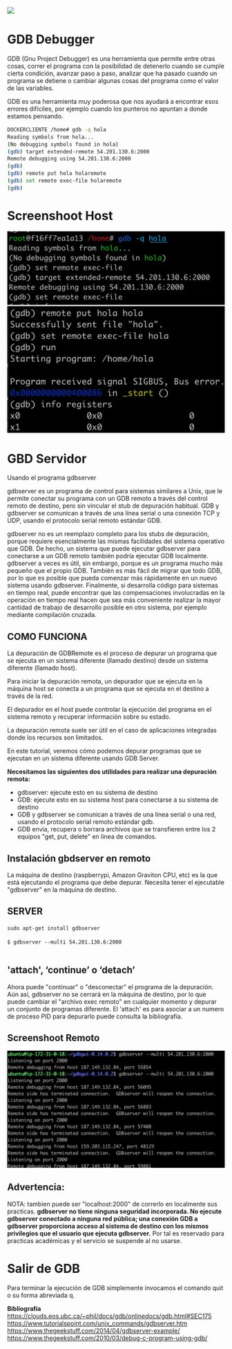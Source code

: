 ![](https://static.thegeekstuff.com/wp-content/uploads/2010/02/gdb-logo.jpg)

# GDB Debugger

GDB (Gnu Project Debugger) es una herramienta que permite entre otras cosas, correr el programa con la posibilidad de detenerlo cuando se cumple cierta condición, avanzar paso a paso, analizar que ha pasado cuando un programa se detiene o cambiar algunas cosas del programa como el valor de las variables.

GDB es una herramienta muy poderosa que nos ayudará a encontrar esos errores difíciles, por ejemplo cuando los punteros no apuntan a donde estamos pensando. 



````bash
DOCKERCLIENTE /home# gdb -q hola
Reading symbols from hola...
(No debugging symbols found in hola)
(gdb) target extended-remote 54.201.130.6:2000
Remote debugging using 54.201.130.6:2000
(gdb) 
(gdb) remote put hola holaremote
(gdb) set remote exec-file holaremote
(gdb) 
````

# Screenshoot Host
![](image/gdb1.png)
![](image/gdb2.png)





# GBD Servidor


Usando el programa gdbserver

gdbserver es un programa de control para sistemas similares a Unix, que le permite conectar su programa con un GDB remoto a través del control remoto de destino, pero sin vincular el stub de depuración habitual. GDB y gdbserver se comunican a través de una línea serial o una conexión TCP y UDP, usando el protocolo serial remoto estándar GDB.

gdbserver no es un reemplazo completo para los stubs de depuración, porque requiere esencialmente las mismas facilidades del sistema operativo que GDB. De hecho, un sistema que puede ejecutar gdbserver para conectarse a un GDB remoto también podría ejecutar GDB localmente. gdbserver a veces es útil, sin embargo, porque es un programa mucho más pequeño que el propio GDB. También es más fácil de migrar que todo GDB, por lo que es posible que pueda comenzar más rápidamente en un nuevo sistema usando gdbserver. Finalmente, si desarrolla código para sistemas en tiempo real, puede encontrar que las compensaciones involucradas en la operación en tiempo real hacen que sea más conveniente realizar la mayor cantidad de trabajo de desarrollo posible en otro sistema, por ejemplo mediante compilación cruzada. 

## COMO FUNCIONA

La depuración de GDBRemote es el proceso de depurar un programa que se ejecuta en un sistema diferente (llamado destino) desde un sistema diferente (llamado host).

Para iniciar la depuración remota, un depurador que se ejecuta en la máquina host se conecta a un programa que se ejecuta en el destino a través de la red.

El depurador en el host puede controlar la ejecución del programa en el sistema remoto y recuperar información sobre su estado.

La depuración remota suele ser útil en el caso de aplicaciones integradas donde los recursos son limitados.

En este tutorial, veremos cómo podemos depurar programas que se ejecutan en un sistema diferente usando GDB Server.

__Necesitamos las siguientes dos utilidades para realizar una depuración remota:__

- gdbserver: ejecute esto en su sistema de destino
- GDB: ejecute esto en su sistema host para conectarse a su sistema de destino
- GDB y gdbserver se comunican a través de una línea serial o una red, usando el protocolo serial remoto estándar gdb.
- GDB envia, recupera o borrara archivos que se transfieren entre los 2 equipos "get, put, delete" en linea de comandos.


## Instalación gbdserver en remoto

La máquina de destino (raspberrypi, Amazon Graviton CPU, etc) es la que está ejecutando el programa que debe depurar. Necesita tener el ejecutable "gdbserver" en la máquina de destino.

## SERVER
````
sudo apt-get install gdbserver

$ gdbserver --multi 54.201.130.6:2000
 
````


## 'attach', ‘continue’ o ‘detach’ 
Ahora puede "continuar" o "desconectar" el programa de la depuración. Aún así, gdbserver no se cerrará en la máquina de destino, por lo que puede cambiar el "archivo exec remoto" en cualquier momento y depurar un conjunto de programas diferente. El 'attach' es para asociar a un numero de proceso PID para depurarlo puede consulta la bibliografía.

## Screenshoot Remoto
![](image/gdb3.png)

## Advertencia: 
NOTA: tambien puede ser "localhost:2000" de correrlo en localmente sus practicas.
__gdbserver no tiene ninguna seguridad incorporada. No ejecute gdbserver conectado a ninguna red pública; una conexión GDB a gdbserver proporciona acceso al sistema de destino con los mismos privilegios que el usuario que ejecuta gdbserver.__ Por tal es reservado para practicas académicas y el servicio se suspende al no usarse.


# Salir de GDB
Para terminar la ejecución de GDB simplemente invocamos el comando quit o su forma abreviada q.

__Bibliografía__
https://clouds.eos.ubc.ca/~phil/docs/gdb/onlinedocs/gdb.html#SEC175
https://www.tutorialspoint.com/unix_commands/gdbserver.htm
https://www.thegeekstuff.com/2014/04/gdbserver-example/
https://www.thegeekstuff.com/2010/03/debug-c-program-using-gdb/
